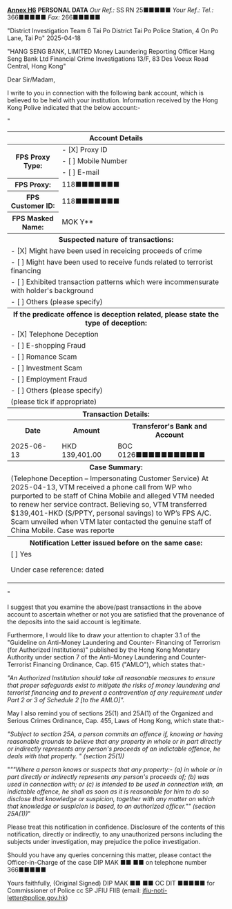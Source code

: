 **<u>Annex H6</u>**
**PERSONAL DATA**
*Our Ref.:* SS RN 25■■■■■
*Your Ref.:* 
*Tel.:* 366■■■■■
*Fax:* 266■■■■■

"District Investigation Team 6
Tai Po District
Tai Po Police Station,
4 On Po Lane, 
Tai Po"
2025-04-18

"HANG SENG BANK, LIMITED
Money Laundering Reporting Officer
Hang Seng Bank Ltd
Financial Crime Investigations
13/F, 83 Des Voeux Road Central,
Hong Kong"

Dear Sir/Madam,

I write to you in connection with the following bank account, which is believed to be held with your institution. Information received by the Hong Kong Polive indicated that the below account:-

"<table>
<thead><tr><th colspan='3'>Account Details</th></tr></thead>
<tbody>
<tr><th rowspan='3'>FPS Proxy Type:</th><td colspan='2'> - [X] Proxy ID</td></tr><tr><td colspan='2'> - [ ] Mobile Number</td></tr><tr><td colspan='2'> - [ ] E-mail</td></tr><tr><th>FPS Proxy:</th><td colspan='2'>118■■■■■■■</td></tr><tr><th>FPS Customer ID:</th><td colspan='2'>118■■■■■■■</td></tr><tr><th>FPS Masked Name:</th><td colspan='2'>MOK Y**</td></tr>
<tr><th colspan='3'>Suspected nature of transactions:</th><tr><tr><td colspan='3'> - [X] Might have been used in receicing proceeds of crime</td></tr><tr><td colspan='3'> - [ ] Might have been used to receive funds related to terrorist financing</td></tr><tr><td colspan='3'> - [ ] Exhibited transaction patterns which were incommensurate with holder's background</td></tr><tr><td colspan='3'> - [ ] Others (please specify) </td></tr>
<tr><th colspan='3'>If the predicate offence is deception related, please state the type of deception:</th><tr><tr><td colspan='3'> - [X] Telephone Deception</td></tr><tr><td colspan='3'> - [ ] E-shopping Fraud</td></tr><tr><td colspan='3'> - [ ] Romance Scam</td></tr><tr><td colspan='3'> - [ ] Investment Scam</td></tr><tr><td colspan='3'> - [ ] Employment Fraud</td></tr><tr><td colspan='3'> - [ ] Others (please specify) </td></tr><tr><td colspan='3'>(please tick if appropriate)</td></tr>
<tr><th colspan='3'>Transaction Details:</th><tr><tr><th>Date</th><th>Amount</th><th>Transferor's Bank and Account</th></tr>
<tr><td>2025-06-13</td><td>HKD 139,401.00</td><td>BOC 0126■■■■■■■■■■■</td></tr>
<tr><th colspan='3'>Case Summary:</th></tr><tr><td colspan='3'>(Telephone Deception – Impersonating Customer Service)
At 2025-04-13, VTM received a phone call from WP who purported to be staff of
China Mobile and alleged VTM needed to renew her service contract.
Believing so, VTM transferred $139,401-HKD (S/PPTY, personal savings) to
WP’s FPS A/C. Scam unveiled when VTM later contacted the genuine staff of
China Mobile. Case was reporte</td></tr>
<tr><th colspan='3'>Notification Letter issued before on the same case:</th></tr><tr><td colspan='3'> [ ] Yes

Under case reference: dated </td></tr>
</tbody>
</table>"

I suggest that you examine the above/past transactions in the above account to ascertain whether or not you are satisfied that the provenance of the deposits into the said account is legitimate.

Furthermore, I would like to draw your attention to chapter 3.1 of the "Guideline on Anti-Money Laundering and Counter- Financing of Terrorism (for Authorized Institutions)" published by the Hong Kong Monetary Authority under section 7 of the Anti-Money Laundering and Counter-Terrorist Financing Ordinance, Cap. 615 ("AMLO"), which states that:-

*"An Authorized Institution should take all reasonable measures to ensure that proper safeguards exist to mitigate the risks of money laundering and terrorist financing and to prevent a contravention of any requirement under Part 2 or 3 of Schedule 2 [to the AMLO]".*

May I also remind you of sections 25(1) and 25A(1) of the Organized and Serious Crimes Ordinance, Cap. 455, Laws of Hong Kong, which state that:-

*"Subject to section 25A, a person commits an offence if, knowing or having reasonable grounds to believe that any property in whole or in part directly or indirectly represents any person's proceeds of an indictable offence, he deals with that property. " (section 25(1))*

"*\""Where a person knows or suspects that any property:-
(a) in whole or in part directly or indirectly represents any person's proceeds of;
(b) was used in connection with; or
(c) is intended to be used in connection with,
an indictable offence, he shall as soon as it is reasonable for him to do so disclose that knowledge or suspicion, together with any matter on which that knowledge or suspicion is based, to an authorized officer.\"" (section 25A(1))*"

Please treat this notification in confidence. Disclosure of the contents of this notification, directly or indirectly, to any unauthorized persons including the subjects under investigation, may prejudice the police investigation.

Should you have any queries concerning this matter, please contact the Officer-in-Charge of the case  DIP MAK ■■ ■■ on telephone number 366■■■■■

Yours faithfully,
(Original Signed)
 DIP MAK ■■ ■■
OC DIT ■■■■■
for Commissioner of Police
cc SP JFIU FIIB
(email: jfiu-noti-letter@police.gov.hk)